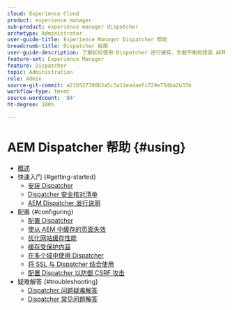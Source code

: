 ```yaml
---
cloud: Experience Cloud
product: experience manager
sub-product: experience manager dispatcher
archetype: Administrator
user-guide-title: Experience Manager Dispatcher 帮助
breadcrumb-title: Dispatcher 指南
user-guide-description: 了解如何使用 Dispatcher 进行缓存、负载平衡和提高 AEM 服务器的安全性。
feature-set: Experience Manager
feature: Dispatcher
topic: Administration
role: Admin
source-git-commit: a21b527700b3a5c3a11eadaefc729e754ba2b37b
workflow-type: tm+mt
source-wordcount: '84'
ht-degree: 100%

---
```



# AEM Dispatcher 帮助 {#using}

+ [概述](dispatcher.md)
+ 快速入门 {#getting-started}
   + [安装 Dispatcher](dispatcher-install.md)
   + [Dispatcher 安全核对清单](security-checklist.md)
   + [AEM Dispatcher 发行说明](release-notes.md)
+ 配置 {#configuring}
   + [配置 Dispatcher](dispatcher-configuration.md)
   + [使从 AEM 中缓存的页面失效](page-invalidate.md)
   + [优化网站缓存性能](https://helpx.adobe.com/cn/experience-manager/6-5/sites/deploying/using/configuring-performance.html)
   + [缓存受保护内容](permissions-cache.md)
   + [在多个域中使用 Dispatcher ](dispatcher-domains.md)
   + [将 SSL 与 Dispatcher 结合使用](dispatcher-ssl.md)
   + [配置 Dispatcher 以防御 CSRF 攻击](configuring-dispatcher-to-prevent-csrf.md)
+ 疑难解答 {#troubleshooting}
   + [Dispatcher 问题疑难解答](dispatcher-troubleshooting.md)
   + [Dispatcher 常见问题解答](dispatcher-faq.md)
